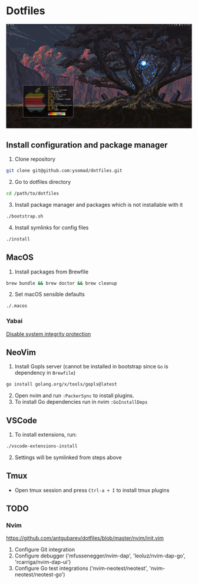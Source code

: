 # Dotfiles

![img](screenshots/magenta_tree.png)

## Install configuration and package manager

1. Clone repository
```sh
git clone git@github.com:ysomad/dotfiles.git
```

2. Go to dotfiles directory
```sh
cd /path/to/dotfiles
```

3. Install package manager and packages which is not installable with it
```sh
./bootstrap.sh
```

4. Install symlinks for config files
```sh
./install
```

## MacOS

1. Install packages from Brewfile
```sh
brew bundle && brew doctor && brew cleanup
```

2. Set macOS sensible defaults
```sh
./.macos
```

### Yabai
[Disable system integrity protection](https://github.com/koekeishiya/yabai/wiki/Disabling-System-Integrity-Protection)

## NeoVim
1. Install Gopls server (cannot be installed in bootstrap since `Go` is dependency in `Brewfile`)
```sh
go install golang.org/x/tools/gopls@latest
```

2. Open nvim and run `:PackerSync` to install plugins.
3. To install Go dependencies run in nvim `:GoInstallDeps`

## VSCode
1. To install extensions, run:
```sh
./vscode-extensions-install
```
2. Settings will be symlinked from steps above

## Tmux
- Open tmux session and press `Ctrl-a + I` to install tmux plugins

## TODO
### Nvim
https://github.com/antgubarev/dotfiles/blob/master/nvim/init.vim
1. Configure Git integration
2. Configure debugger ('mfussenegger/nvim-dap', 'leoluz/nvim-dap-go', 'rcarriga/nvim-dap-ui')
3. Configure Go test integrations ('nvim-neotest/neotest', 'nvim-neotest/neotest-go')
